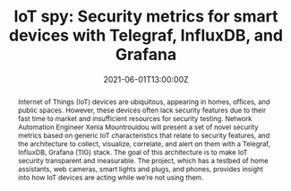 ---
title: "IoT spy: Security metrics for smart devices with Telegraf, InfluxDB, and Grafana"

event: Grafana Observability Con 2021
event_url: https://grafana.com/about/events/observabilitycon/2021/

location: Online
# address:
#   street: 450 Serra Mall
#   city: Stanford
#   region: CA
#   postcode: '94305'
#   country: United States

summary: Observability for security metrics of smart devices using Telegraf, InfluxDB, and Grafana.
abstract: Internet of Things (IoT) devices are ubiquitous, appearing in homes, offices, and public spaces. However, these devices often lack security features due to their fast time to market and insufficient resources for security testing. Network Automation Engineer Xenia Mountrouidou will present a set of novel security metrics based on generic IoT characteristics that relate to security features, and the architecture to collect, visualize, correlate, and alert on them with a Telegraf, InfluxDB, Grafana (TIG) stack. The goal of this architecture is to make IoT security transparent and measurable. The project, which has a testbed of home assistants, web cameras, smart lights and plugs, and phones, provides insight into how IoT devices are acting while we’re not using them. 

# Talk start and end times.
#   End time can optionally be hidden by prefixing the line with `#`.
date: "2021-06-01T13:00:00Z"
date_end: "2021-06-01T15:00:00Z"
all_day: false

# Schedule page publish date (NOT talk date).
publishDate: "2021-06-01T00:00:00Z"

authors: []
tags: []

# Is this a featured talk? (true/false)
featured: false

# image:
#   caption: 'Image credit: [**Unsplash**](https://unsplash.com/photos/bzdhc5b3Bxs)'
#   focal_point: Right

links:
url_pdf: ""
url_slides: "https://docs.google.com/presentation/d/199MunnWc3g9UhRyBe3Zmz6VraImR5b5P/edit?usp=sharing&ouid=108545322802236598515&rtpof=true&sd=true"
url_video: "https://grafana.com/go/observabilitycon/2021/security-metrics-smart-devices/"
url_code: "https://github.com/mundruid/iot_spy"

# Markdown Slides (optional).
#   Associate this talk with Markdown slides.
#   Simply enter your slide deck's filename without extension.
#   E.g. `slides = "example-slides"` references `content/slides/example-slides.md`.
#   Otherwise, set `slides = ""`.
# slides: example

# Projects (optional).
#   Associate this post with one or more of your projects.
#   Simply enter your project's folder or file name without extension.
#   E.g. `projects = ["internal-project"]` references `content/project/deep-learning/index.md`.
#   Otherwise, set `projects = []`.
# projects:
# - example
---